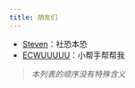 ```yaml
---
title: 朋友们
---
```


- [Steven](https://blog.steven53.top/)：社恐本恐
- [ECWUUUUU](https://ecwuuuuu.com/)：小帮手帮帮我

> _本列表的顺序没有特殊含义_
